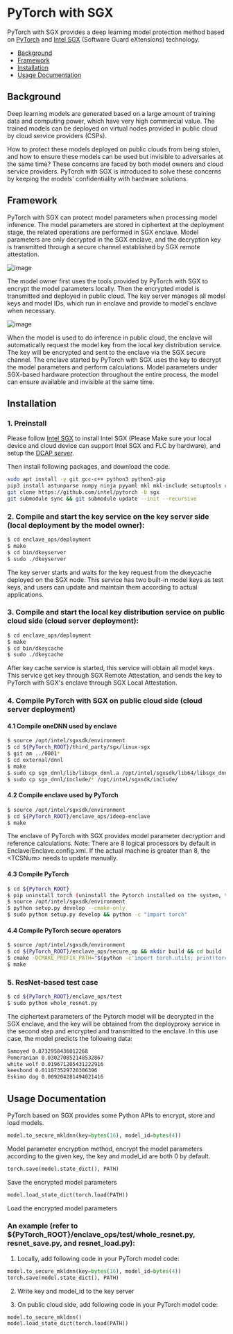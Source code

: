 # PyTorch with SGX



PyTorch with SGX provides a deep learning model protection method based on [PyTorch](https://github.com/pytorch/pytorch) and [Intel SGX](https://github.com/intel/linux-sgx) (Software Guard eXtensions)  technology.

- [Background](#background)
- [Framework](#framework)
- [Installation](#installation)
- [Usage Documentation](#usage-documentation)


## Background

Deep learning models are generated based on a large amount of training data and computing power, which have very high commercial value. The trained models can be deployed on virtual nodes provided in public cloud by cloud service providers (CSPs).

How to protect these models deployed on public clouds from being stolen, and how to ensure these models can be used but invisible to adversaries at the same time? These concerns are faced by both model owners and cloud service providers. PyTorch with SGX is introduced to solve these concerns by keeping the models' confidentiality with hardware solutions. 

## Framework

PyTorch with SGX can protect model parameters when processing model inference. The model parameters are stored in ciphertext at the deployment stage, the related operations are performed in SGX enclave. Model parameters are only decrypted in the SGX enclave, and the decryption key is transmitted through a secure channel established by SGX remote attestation.

![image](https://user-images.githubusercontent.com/59001339/131809297-3444c7be-3ee4-4d7c-97e6-c730652e6fdd.png)

The model owner first uses the tools provided by PyTorch with SGX to encrypt the model parameters locally. Then the encrypted model is transmitted and deployed in public cloud. The key server manages all model keys and model IDs, which run in enclave and provide to model's enclave when necessary.

![image](https://user-images.githubusercontent.com/59001339/135217757-a6513a6d-4fdd-42d6-ac8d-7063ef126179.png)

When the model is used to do inference in public cloud, the enclave will automatically request the model key from the local key distribution service. The key will be encrypted and sent to the enclave via the SGX secure channel. The enclave started by PyTorch with SGX uses the key to decrypt the model parameters and perform calculations. Model parameters under SGX-based hardware protection throughout the entire process, the model can ensure available and invisible at the same time.

## Installation
### 1. Preinstall
Please follow [Intel SGX](https://github.com/intel/linux-sgx) to install Intel SGX (Please Make sure your local device and cloud device can support Intel SGX and FLC by hardware), and setup the [DCAP server](https://github.com/intel/SGXDataCenterAttestationPrimitives/).

Then install following packages, and download the code.
```bash
sudo apt install -y git gcc-c++ python3 python3-pip 
pip3 install astunparse numpy ninja pyyaml mkl mkl-include setuptools cmake cffi typing_extensions future six requests dataclasses setuptools_rust pycryptodome torchvision
git clone https://github.com/intel/pytorch -b sgx
git submodule sync && git submodule update --init --recursive
```

### 2. Compile and start the key service on the key server side (local deployment by the model owner):
```bash
$ cd enclave_ops/deployment
$ make
$ cd bin/dkeyserver
$ sudo ./dkeyserver
```
The key server starts and waits for the key request from the dkeycache deployed on the SGX node.
This service has two built-in model keys as test keys, and users can update and maintain them according to actual applications.

### 3. Compile and start the local key distribution service on public cloud side (cloud server deployment):
```bash
$ cd enclave_ops/deployment
$ make
$ cd bin/dkeycache
$ sudo ./dkeycache
```
After key cache service is started, this service will obtain all model keys. This service get key through SGX Remote Attestation, and sends the key to PyTorch with SGX's enclave through SGX Local Attestation.

### 4. Compile PyTorch with SGX on public cloud side (cloud server deployment)

#### 4.1 Compile oneDNN used by enclave
```bash
$ source /opt/intel/sgxsdk/environment
$ cd ${PyTorch_ROOT}/third_party/sgx/linux-sgx
$ git am ../0001*
$ cd external/dnnl
$ make
$ sudo cp sgx_dnnl/lib/libsgx_dnnl.a /opt/intel/sgxsdk/lib64/libsgx_dnnl2.a
$ sudo cp sgx_dnnl/include/* /opt/intel/sgxsdk/include/
```

#### 4.2 Compile enclave used by PyTorch
```bash
$ source /opt/intel/sgxsdk/environment
$ cd ${PyTorch_ROOT}/enclave_ops/ideep-enclave
$ make
```
The enclave of PyTorch with SGX provides model parameter decryption and reference calculations.
Note: There are 8 logical processors by default in Enclave/Enclave.config.xml. If the actual machine is greater than 8, the \<TCSNum\> needs to update manually.

#### 4.3 Compile PyTorch
```bash
$ cd ${PyTorch_ROOT}
$ pip uninstall torch (uninstall the Pytorch installed on the system, the self-compiled Pytorch will be installed)
$ source /opt/intel/sgxsdk/environment
$ python setup.py develop --cmake-only
$ sudo python setup.py develop && python -c "import torch"
```

#### 4.4 Compile PyTorch secure operators
```bash
$ source /opt/intel/sgxsdk/environment
$ cd ${PyTorch_ROOT}/enclave_ops/secure_op && mkdir build && cd build
$ cmake -DCMAKE_PREFIX_PATH="$(python -c'import torch.utils; print(torch.utils.cmake_prefix_path)')" ..
$ make
```

### 5. ResNet-based test case
```bash
$ cd ${PyTorch_ROOT}/enclave_ops/test
$ sudo python whole_resnet.py
```
The ciphertext parameters of the Pytorch model will be decrypted in the SGX enclave, and the key will be obtained from the deployproxy service in the second step and encrypted and transmitted to the enclave.
In this use case, the model predicts the following data:
```bash
Samoyed 0.8732958436012268
Pomeranian 0.030270852148532867
white wolf 0.019671205431222916
keeshond 0.011073529720306396
Eskimo dog 0.009204281494021416
```


## Usage Documentation
PyTorch based on SGX provides some Python APIs to encrypt, store and load models.
```python
model.to_secure_mkldnn(key=bytes(16), model_id=bytes(4))
```
Model parameter encryption method, encrypt the model parameters according to the given key, the key and model_id are both 0 by default.
```python
torch.save(model.state_dict(), PATH)
```
Save the encrypted model parameters
```python
model.load_state_dict(torch.load(PATH))
```
Load the encrypted model parameters


### An example (refer to ${PyTorch_ROOT}/enclave_ops/test/whole_resnet.py, resnet_save.py, and resnet_load.py):

1. Locally, add following code in your PyTorch model code:
```python
model.to_secure_mkldnn(key=bytes(16), model_id=bytes(4))
torch.save(model.state_dict(), PATH)
```

2. Write key and model_id to the key server

3. On public cloud side, add following code in your PyTorch model code:
```python
model.to_secure_mkldnn()
model.load_state_dict(torch.load(PATH))
```

